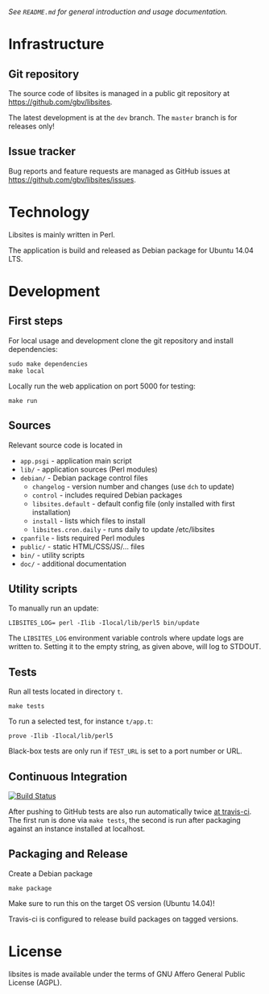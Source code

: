 *See `README.md` for general introduction and usage documentation.*

# Infrastructure

## Git repository

The source code of libsites is managed in a public git repository at
<https://github.com/gbv/libsites>.

The latest development is at the `dev` branch. The `master` branch is for
releases only!

## Issue tracker

Bug reports and feature requests are managed as GitHub issues at
<https://github.com/gbv/libsites/issues>.

# Technology

Libsites is mainly written in Perl.

The application is build and released as Debian package for Ubuntu 14.04 LTS.

# Development

## First steps

For local usage and development clone the git repository and install
dependencies:

    sudo make dependencies
    make local

Locally run the web application on port 5000 for testing:

    make run

## Sources

Relevant source code is located in

* `app.psgi` - application main script
* `lib/` - application sources (Perl modules)
* `debian/` - Debian package control files 
    * `changelog` - version number and changes 
      (use `dch` to update)
    * `control` - includes required Debian packages
    * `libsites.default` - default config file 
      (only installed with first installation)
    * `install` - lists which files to install
    * `libsites.cron.daily` - runs daily to update /etc/libsites
* `cpanfile` - lists required Perl modules
* `public/` - static HTML/CSS/JS/... files
* `bin/` - utility scripts
* `doc/` - additional documentation

## Utility scripts

To manually run an update:

    LIBSITES_LOG= perl -Ilib -Ilocal/lib/perl5 bin/update

The `LIBSITES_LOG` environment variable controls where update logs are written
to. Setting it to the empty string, as given above, will log to STDOUT.

## Tests

Run all tests located in directory `t`. 

    make tests

To run a selected test, for instance `t/app.t`: 

    prove -Ilib -Ilocal/lib/perl5

Black-box tests are only run if `TEST_URL` is set to a port number or URL.

## Continuous Integration

[![Build Status](https://travis-ci.org/gbv/cocoda.svg)](https://travis-ci.org/gbv/libsites)

After pushing to GitHub tests are also run automatically twice 
[at travis-ci](https://travis-ci.org/gbv/libsites). The first 
run is done via `make tests`, the second is run after packaging
against an instance installed at localhost.

## Packaging and Release

Create a Debian package

    make package

Make sure to run this on the target OS version (Ubuntu 14.04)!

Travis-ci is configured to release build packages on tagged 
versions.

# License

libsites is made available under the terms of GNU Affero General Public
License (AGPL).

